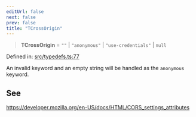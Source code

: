 ```yaml
---
editUrl: false
next: false
prev: false
title: "TCrossOrigin"
---
```


> **TCrossOrigin** = `""` \| `"anonymous"` \| `"use-credentials"` \| `null`

Defined in: [src/typedefs.ts:77](https://github.com/fabricjs/fabric.js/blob/8206f10a405480a7ba988ff6cfdde6412c1f13f8/src/typedefs.ts#L77)

An invalid keyword and an empty string will be handled as the `anonymous` keyword.

## See

https://developer.mozilla.org/en-US/docs/HTML/CORS_settings_attributes
